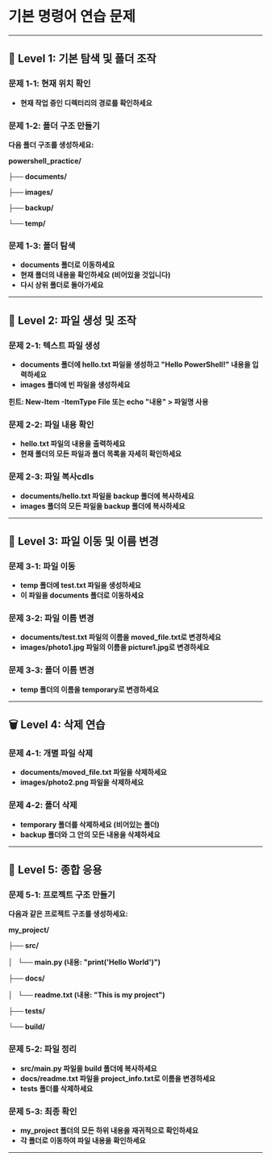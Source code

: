 # **기본 명령어 연습 문제**

---

## **📁 Level 1: 기본 탐색 및 폴더 조작**

### **문제 1-1: 현재 위치 확인**

- **현재 작업 중인 디렉터리의 경로를 확인하세요**

### **문제 1-2: 폴더 구조 만들기**

**다음 폴더 구조를 생성하세요:**

**powershell_practice/**

**├── documents/**

**├── images/**

**├── backup/**

**└── temp/**

### **문제 1-3: 폴더 탐색**

- **documents 폴더로 이동하세요**
- **현재 폴더의 내용을 확인하세요 (비어있을 것입니다)**
- **다시 상위 폴더로 돌아가세요**

---

## **📄 Level 2: 파일 생성 및 조작**

### **문제 2-1: 텍스트 파일 생성**

- **documents 폴더에 hello.txt 파일을 생성하고 "Hello PowerShell!" 내용을 입력하세요**
- **images 폴더에 빈 파일을 생성하세요**

**힌트: New-Item -ItemType File 또는 echo "내용" > 파일명 사용**

### **문제 2-2: 파일 내용 확인**

- **hello.txt 파일의 내용을 출력하세요**
- **현재 폴더의 모든 파일과 폴더 목록을 자세히 확인하세요**

### **문제 2-3: 파일 복사cdls**

- **documents/hello.txt 파일을 backup 폴더에 복사하세요**
- **images 폴더의 모든 파일을 backup 폴더에 복사하세요**

---

## **🔄 Level 3: 파일 이동 및 이름 변경**

### **문제 3-1: 파일 이동**

- **temp 폴더에 test.txt 파일을 생성하세요**
- **이 파일을 documents 폴더로 이동하세요**

### **문제 3-2: 파일 이름 변경**

- **documents/test.txt 파일의 이름을 moved_file.txt로 변경하세요**
- **images/photo1.jpg 파일의 이름을 picture1.jpg로 변경하세요**

### **문제 3-3: 폴더 이름 변경**

- **temp 폴더의 이름을 temporary로 변경하세요**

---

## **🗑️ Level 4: 삭제 연습**

### **문제 4-1: 개별 파일 삭제**

- **documents/moved_file.txt 파일을 삭제하세요**
- **images/photo2.png 파일을 삭제하세요**

### **문제 4-2: 폴더 삭제**

- **temporary 폴더를 삭제하세요 (비어있는 폴더)**
- **backup 폴더와 그 안의 모든 내용을 삭제하세요**

---

## **🚀 Level 5: 종합 응용**

### **문제 5-1: 프로젝트 구조 만들기**

**다음과 같은 프로젝트 구조를 생성하세요:**

**my_project/**

**├── src/**

**│   └── main.py (내용: "print('Hello World')")**

**├── docs/**

**│   └── readme.txt (내용: "This is my project")**

**├── tests/**

**└── build/**

### **문제 5-2: 파일 정리**

- **src/main.py 파일을 build 폴더에 복사하세요**
- **docs/readme.txt 파일을 project_info.txt로 이름을 변경하세요**
- **tests 폴더를 삭제하세요**

### **문제 5-3: 최종 확인**

- **my_project 폴더의 모든 하위 내용을 재귀적으로 확인하세요**
- **각 폴더로 이동하여 파일 내용을 확인하세요**

---